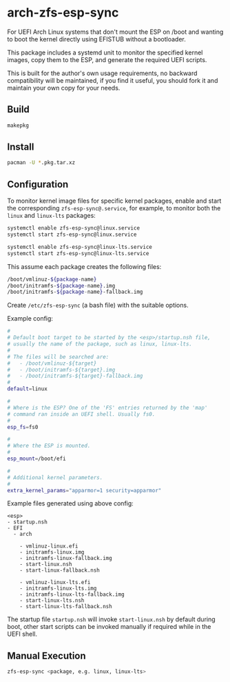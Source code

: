 # arch-zfs-esp-sync

For UEFI Arch Linux systems that don't mount the ESP on /boot and wanting to
boot the kernel directly using EFISTUB without a bootloader.

This package includes a systemd unit to monitor the specified kernel
images, copy them to the ESP, and generate the required UEFI scripts.

This is built for the author's own usage requirements, no backward
compatibility will be maintained, if you find it useful, you should fork it
and maintain your own copy for your needs.

## Build

```bash
makepkg
```

## Install

```bash
pacman -U *.pkg.tar.xz
```

## Configuration

To monitor kernel image files for specific kernel packages, enable and
start the corresponding `zfs-esp-sync@.service`, for example, to monitor
both the `linux` and `linux-lts` packages:

```bash
systemctl enable zfs-esp-sync@linux.service
systemctl start zfs-esp-sync@linux.service

systemctl enable zfs-esp-sync@linux-lts.service
systemctl start zfs-esp-sync@linux-lts.service
```

This assume each package creates the following files:

```bash
/boot/vmlinuz-${package-name}
/boot/initramfs-${package-name}.img
/boot/initramfs-${package-name}-fallback.img
```

Create `/etc/zfs-esp-sync` (a bash file) with the suitable options.

Example config:

```bash
#
# Default boot target to be started by the <esp>/startup.nsh file,
# usually the name of the package, such as linux, linux-lts.
#
# The files will be searched are:
#   - /boot/vmlinuz-${target}
#   - /boot/initramfs-${target}.img
#   - /boot/initramfs-${target}-fallback.img
#
default=linux

#
# Where is the ESP? One of the 'FS' entries returned by the 'map'
# command ran inside an UEFI shell. Usually fs0.
#
esp_fs=fs0

#
# Where the ESP is mounted.
#
esp_mount=/boot/efi

#
# Additional kernel parameters.
#
extra_kernel_params="apparmor=1 security=apparmor"

```

Example files generated using above config:

```
<esp>
- startup.nsh
- EFI
  - arch
  
    - vmlinuz-linux.efi
    - initramfs-linux.img
    - initramfs-linux-fallback.img
    - start-linux.nsh
    - start-linux-fallback.nsh

    - vmlinuz-linux-lts.efi
    - initramfs-linux-lts.img
    - initramfs-linux-lts-fallback.img
    - start-linux-lts.nsh
    - start-linux-lts-fallback.nsh

```

The startup file `startup.nsh` will invoke `start-linux.nsh` by default during
boot, other start scripts can be invoked manually if required while in the UEFI
shell.

## Manual Execution

```bash
zfs-esp-sync <package, e.g. linux, linux-lts>
```
